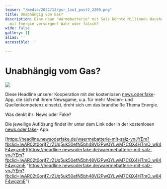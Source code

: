 ```yaml
---
teaser: "/media/2022/12/gsr_1zu1_post2_2209.png"
title: Unabhängig vom Gas?
description: Eine neue "Wärmebatterie" mit Salz könnte Millionen Haushalte bald alternativ
  mit Energie versorgen? Wahr oder falsch?
wide: false
gallery: []
alias: ''
accessible: ''

---
```

# Unabhängig vom Gas?

![](/media/2022/12/gsr_1zu1_post2_2209.png)

Diese Headline unserer Kooperation mit der kostenlosen [news.oder.fake](https://www.facebook.com/newsoderfake?__cft__%5B0%5D=AZXFYK-DSmLQ8T3Ygd_MhsPMmCyTU5v5IvAdINGZXwRFMSdI4xbNjmPCKeQb3QzZkn3OR093iPrpSLx9_cteu1j4y2aRIfM1nrvvllm3JDI3tPBmWBg3TeXtMvSYsDwz0GJ9fwQ-GZYutq8Mr6AiGZBMR8iG5PNJDr7nkeA3XpJ61NcfQv_I-HuOi38KgrPy21gXD7MBKOa0fNEZbM_s4kFk&__tn__=-%5DK-R)-App, die sich mit ihrem Newsgame, u.a. für mehr Medien- und Quellenkompetenz einsetzt, dreht sich um das brandheiße Thema Energie.

Was denkt ihr: News oder Fake?

Die jeweilige Auflösung findet ihr unter dem Link oder in der kostenlosen [news.oder.fake](https://www.facebook.com/newsoderfake?__cft__%5B0%5D=AZXFYK-DSmLQ8T3Ygd_MhsPMmCyTU5v5IvAdINGZXwRFMSdI4xbNjmPCKeQb3QzZkn3OR093iPrpSLx9_cteu1j4y2aRIfM1nrvvllm3JDI3tPBmWBg3TeXtMvSYsDwz0GJ9fwQ-GZYutq8Mr6AiGZBMR8iG5PNJDr7nkeA3XpJ61NcfQv_I-HuOi38KgrPy21gXD7MBKOa0fNEZbM_s4kFk&__tn__=-%5DK-R)- App.

[https://headline.newsoderfake.de/waermebatterie-mit-salz-vnJYEm?fbclid=IwAR02t0orjf7_rZUg5uk50efN5bh48Vl2PwQYLwM7CQX4HTmO_w84F4wgzmE](https://headline.newsoderfake.de/waermebatterie-mit-salz-vnJYEm?fbclid=IwAR02t0orjf7_rZUg5uk50efN5bh48Vl2PwQYLwM7CQX4HTmO_w84F4wgzmE "https://headline.newsoderfake.de/waermebatterie-mit-salz-vnJYEm?fbclid=IwAR02t0orjf7_rZUg5uk50efN5bh48Vl2PwQYLwM7CQX4HTmO_w84F4wgzmE")